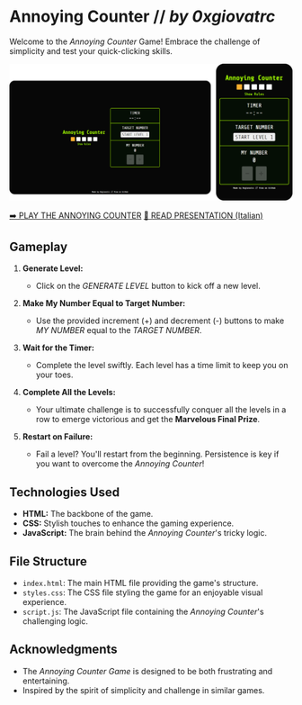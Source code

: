 # Annoying Counter // *by 0xgiovatrc*

Welcome to the *Annoying Counter* Game! Embrace the challenge of simplicity and test your quick-clicking skills.

<a href="https://0xgiovatrc.github.io/annoyingCounter/"><img src="assets/img/demo-annoyingCounter.png"></a>

<a href="https://0xgiovatrc.github.io/annoyingCounter/">➡️ PLAY THE ANNOYING COUNTER</a>
<a href="[https://0xgiovatrc.github.io/annoyingCounter/](https://drive.google.com/file/d/1SOA0Xhhyk5mhP6dKvUht2O7eNZWFjheV/view?usp=sharing)">📜 READ PRESENTATION (Italian)</a>

## Gameplay

1. **Generate Level:**
   - Click on the *GENERATE LEVEL* button to kick off a new level.

2. **Make My Number Equal to Target Number:**
   - Use the provided increment (+) and decrement (-) buttons to make *MY NUMBER* equal to the *TARGET NUMBER*.

3. **Wait for the Timer:**
   - Complete the level swiftly. Each level has a time limit to keep you on your toes.

4. **Complete All the Levels:**
   - Your ultimate challenge is to successfully conquer all the levels in a row to emerge victorious and get the **Marvelous Final Prize**.

5. **Restart on Failure:**
   - Fail a level? You'll restart from the beginning. Persistence is key if you want to overcome the *Annoying Counter*!

## Technologies Used

- **HTML:** The backbone of the game.
- **CSS:** Stylish touches to enhance the gaming experience.
- **JavaScript:** The brain behind the *Annoying Counter*'s tricky logic.

## File Structure

- `index.html`: The main HTML file providing the game's structure.
- `styles.css`: The CSS file styling the game for an enjoyable visual experience.
- `script.js`: The JavaScript file containing the *Annoying Counter*'s challenging logic.

## Acknowledgments

- The *Annoying Counter Game* is designed to be both frustrating and entertaining.
- Inspired by the spirit of simplicity and challenge in similar games.
